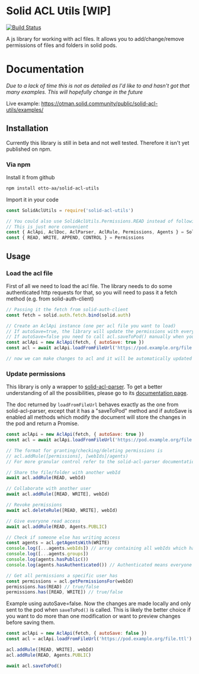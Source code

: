 # Solid ACL Utils [WIP]
[![Build Status](https://travis-ci.org/Otto-AA/solid-acl-utils.svg?branch=master)](https://travis-ci.org/Otto-AA/solid-acl-utils)

A js library for working with acl files. It allows you to add/change/remove permissions of files and folders in solid pods.

# Documentation
*Due to a lack of time this is not as detailed as I'd like to and hasn't got that many examples. This will hopefully change in the future*

Live example: https://otman.solid.community/public/solid-acl-utils/examples/

## Installation

Currently this library is still in beta and not well tested. Therefore it isn't yet published on npm.

### Via npm

Install it from github
```sh
npm install otto-aa/solid-acl-utils
```

Import it in your code

```javascript
const SolidAclUtils = require('solid-acl-utils')

// You could also use SolidAclUtils.Permissions.READ instead of following
// This is just more convenient
const { AclApi, AclDoc, AclParser, AclRule, Permissions, Agents } = SolidAclUtils
const { READ, WRITE, APPEND, CONTROL } = Permissions
```

## Usage

### Load the acl file

First of all we need to load the acl file. The library needs to do some authenticated http requests for that, so you will need to pass it a fetch method (e.g. from solid-auth-client)

```javascript
// Passing it the fetch from solid-auth-client
const fetch = solid.auth.fetch.bind(solid.auth)

// Create an AclApi instance (one per acl file you want to load)
// If autoSave=true, the library will update the permissions with every change you make to the acl
// If autoSave=false you need to call acl.saveToPod() manually when you are ready
const aclApi = new AclApi(fetch, { autoSave: true })
const acl = await aclApi.loadFromFileUrl('https://pod.example.org/file.ttl')

// now we can make changes to acl and it will be automatically updated
```

### Update permissions

This library is only a wrapper to [solid-acl-parser](https://github.com/Otto-AA/solid-acl-parser). To get a better understanding of all the possibilities, please go to its [documentation page](https://otto-aa.github.io/solid-acl-parser/#/quickstart).

The doc returned by `loadFromFileUrl` behaves exactly as the one from solid-acl-parser, except that it has a "saveToPod" method and if autoSave is enabled all methods which modify the document will store the changes in the pod and return a Promise.

```javascript
const aclApi = new AclApi(fetch, { autoSave: true })
const acl = await aclApi.loadFromFileUrl('https://pod.example.org/file.ttl')

// The format for granting/checking/deleting permissions is
// acl.addRule([permissions], [webIds]/agents)
// For more granular control refer to the solid-acl-parser documentation

// Share the file/folder with another webId
await acl.addRule(READ, webId)

// Collaborate with another user
await acl.addRule([READ, WRITE], webId)

// Revoke permissions
await acl.deleteRule([READ, WRITE], webId)

// Give everyone read access
await acl.addRule(READ, Agents.PUBLIC)

// Check if someone else has writing access
const agents = acl.getAgentsWith(WRITE)
console.log([...agents.webIds]) // array containing all webIds which have write access
console.log([...agents.groups])
console.log(agents.hasPublic())
console.log(agents.hasAuthenticated()) // Authenticated means everyone who is logged in

// Get all permissions a specific user has
const permissions = acl.getPermissionsFor(webId)
permissions.has(READ) // true/false
permissions.has([READ, WRITE]) // true/false
```

Example using autoSave=false. Now the changes are made locally and only sent to the pod when `saveToPod()` is called. This is likely the better choice if you want to do more than one modification or want to preview changes before saving them.

```javascript
const aclApi = new AclApi(fetch, { autoSave: false })
const acl = aclApi.loadFromFileUrl('https://pod.example.org/file.ttl')

acl.addRule([READ, WRITE], webId)
acl.addRule(READ, Agents.PUBLIC)

await acl.saveToPod()
```
